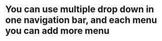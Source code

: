 # <h1>You can use multiple drop down in one navigation bar, and each menu you can add more menu</h1>
